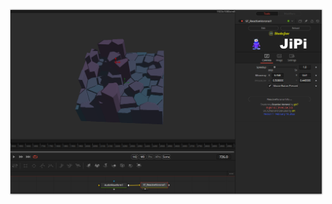 [![Screenshot](ReactiveVoronoi_screenshot.png)](https://www.shadertoy.com/view/Ml3GDX "View on Shadertoy.com")
